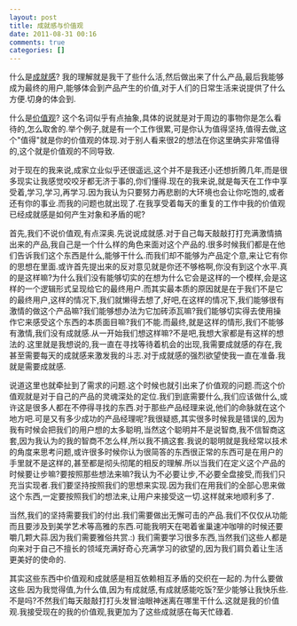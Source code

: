```yaml
---
layout: post
title: 成就感与价值观
date: 2011-08-31 00:16
comments: true
categories: []
---
```

什么是<a href="http://baike.baidu.com/view/1070421.htm">成就感</a>?
我的理解就是我干了些什么活,然后做出来了什么产品,最后我能够成为最终的用户,能够体会到产品产生的价值,对于人们的日常生活来说提供了什么方便.切身的体会到.

什么是<a href="http://baike.baidu.com/view/135672.htm">价值观</a>?
这个名词似乎有点抽象,具体的说就是对于周边的事物你是怎么看待的,怎么取舍的.举个例子,就是有一个工作很累,可是你认为值得坚持,值得去做,这个"值得"就是你的价值观的体现.对于别人看来很2的想法在你这里确实非常值得的,这个就是价值观的不同导致.

<!--more-->

对于现在的我来说,成家立业似乎还很遥远,这个并不是我还小还想折腾几年,而是很多现实让我感觉咬咬牙都无济于事的,你们懂得.现在的我来说,就是每天在工作中享受着,学习,学习,再学习.因为我认为只要努力再悲剧的大环境也会让你吃饱的,或者还有你的事业.而我的问题也就出现了.在我享受着每天的重复的工作中我的价值观已经成就感是如何产生对象和矛盾的呢?

首先,我们不说价值观,有点深奥.先说说成就感.对于自己每天敲敲打打充满激情搞出来的产品,我自己是一个什么样的角色来面对这个产品的.很多时候我们都是在他们告诉我们这个东西是什么,能够干什么.而我们却不能够为产品定个意,来让它有你的思想在里面.或许首先提出来的反对意见就是你还不够格啊,你没有到这个水平.真的是这样嘛?为什么我们没有能够切实的在想为什么它会是这样的一个模样,会是这样的一个逻辑形式呈现给它的最终用户.而其实最本质的原因就是在于我们不是它的最终用户,这样的情况下,我们就懒得去想了,好吧,在这样的情况下,我们能够很有激情的做这个产品嘛?我们能够想办法为它加砖添瓦嘛?我们能够切实得去使用操作它来感受这个东西的本质面目嘛?我们不能.而最终,就是这样的情形,我们不能够有激情,我们没有成就感.从一开始我们想这样嘛?不是吧,我想大家都是有这样的想法的.这里就是我想说的,我一直在寻找等待着机会的出现,我需要成就感的存在,我甚至需要每天的成就感来激发我的斗志.对于成就感的强烈欲望使我一直在准备.我就是需要成就感.

说道这里也就牵扯到了需求的问题.这个时候也就引出来了价值观的问题.而这个价值观就是对于自己的产品的灵魂深处的定位.我们到底需要什么,我们应该做什么,或许这是很多人都在不停得寻找的东西.对于那些产品经理来说,他们的命脉就在这个地方吧.可是又有多少成功的产品经理呢?我很疑惑,其实很多时候我是错误的,因为我有时候会把我们的用户想的太多聪明,当然这个聪明并不是说智商,我不信智商这套,因为我认为的我的智商不怎么样,所以我不搞这套.我说的聪明就是我经常以技术的角度来思考问题,或许很多时候你认为很简答的东西很正常的东西可是在用户的手里就不是这样的,甚至都是彻头彻尾的相反的理解.所以当我们在定义这个产品的时候要让步嘛?要按照那些想法来嘛?我认为不必要让步,不必要全盘接受,而我们只充当实现者.我们要坚持按照我们的思想来实现.因为我们在用我们的全部心思来做这个东西,一定要按照我们的想法来,让用户来接受这一切.这样就来地顺利多了.

当然,我们的坚持需要我们的付出.我们需要做出无懈可击的产品.我们不仅仅从功能而且要涉及到美学艺术等高雅的东西.可能我明天在喝着雀巢速冲咖啡的时候还要嚼几颗大蒜.因为我们需要雅俗共赏.:) 我们需要学习很多东西,当然我们这些人都是向来对于自己不擅长的领域充满好奇心充满学习的欲望的,因为我们肩负着让生活更美好的使命的.

其实这些东西中价值观和成就感是相互依赖相互矛盾的交织在一起的.为什么要做这些.因为我觉得值,为什么值,因为有成就感,有成就感能吃饭?至少能够让我快乐些.不是吗?不然我们每天敲敲打打头发冒油眼神迷离在哪里干什么.这就是我的价值观.我接受现在的我的价值观,我更加为了这些成就感在每天忙碌着.

